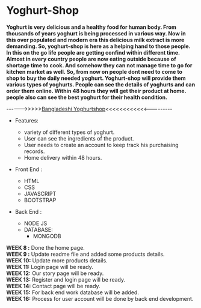 # Yoghurt-Shop

**Yoghurt is very delicious and a healthy food for human body. From thousands of years yoghurt is being processed in various way. Now in this over populated and modern era this delicious milk extract is more demanding. So, yoghurt-shop is here as a helping hand to those people. In this on the go life people are getting confind within different time. Almost in every country people are now eating outside because of shortage time to cook. And somehow they can not manage time to go for kitchen market as well. So, from now on people dont need to come to shop to buy the daily needed yoghurt. Yoghurt-shop will provide them various types of yoghurts. People can see the details of yoghurts and can order them online. Within 48 hours they will get their product at home. people also can see the best yoghurt for their health condition.**

------>>>>>[Bangladeshi Yoghurtshop](https://eerie-alien-46246.herokuapp.com/)<<<<<<<<<<<<---------
 * Features:
    * variety of different types of yoghurt.
    * User can see the ingredients of the product.
    * User needs to create an account to keep track his purchaising records.
    * Home delivery within 48 hours.

* Front End :
    * HTML
    * CSS
    * JAVASCRIPT
    * BOOTSTRAP

* Back End :
    * NODE JS
    * DATABASE:
        * MONGODB


**WEEK 8 :** Done the home page.      
**WEEK 9 :** Update readme file and added some products details.      
**WEEK 10:** Update more products details.      
**WEEK 11:** Login page will be ready.     
**WEEK 12:** Our story page will be ready.      
**WEEK 13:** Register and login page will be ready.      
**WEEK 14:** Contact page will be ready.       
**WEEK 15:** For back end work database will be added.     
**WEEK 16:** Process for user account will be done by back end development.     